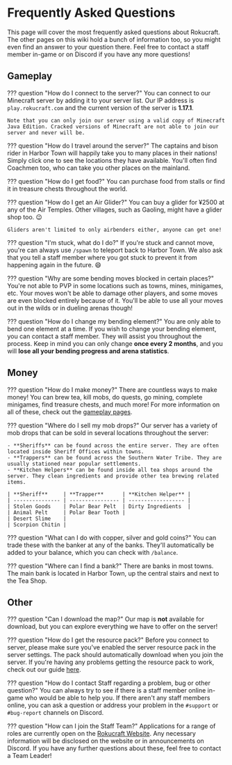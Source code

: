 # Frequently Asked Questions

This page will cover the most frequently asked questions about Rokucraft. The other pages on this wiki hold a bunch of information too, so you might even find an answer to your question there. Feel free to contact a staff member in-game or on Discord if you have any more questions!


## Gameplay

??? question "How do I connect to the server?"
    You can connect to our Minecraft server by adding it to your server list. Our IP address is `play.rokucraft.com` and the current version of the server is **1.17.1**.

    Note that you can only join our server using a valid copy of Minecraft Java Edition. Cracked versions of Minecraft are not able to join our server and never will be.

??? question "How do I travel around the server?"
    The captains and bison rider in Harbor Town will happily take you to many places in their nations! Simply click one to see the locations they have available. You'll often find Coachmen too, who can take you other places on the mainland.

??? question "How do I get food?"
    You can purchase food from stalls or find it in treasure chests throughout the world.

??? question "How do I get an Air Glider?"
    You can buy a glider for ¥2500 at any of the Air Temples. Other villages, such as Gaoling, might have a glider shop too. 😉
    
    Gliders aren't limited to only airbenders either, anyone can get one!

??? question "I'm stuck, what do I do?"
    If you're stuck and cannot move, you're can always use `/spawn` to teleport back to Harbor Town. We also ask that you tell a staff member where you got stuck to prevent it from happening again in the future. 😄

??? question "Why are some bending moves blocked in certain places?"
    You're not able to PVP in some locations such as towns, mines, minigames, etc. Your moves won't be able to damage other players, and some moves are even blocked entirely because of it. You'll be able to use all your moves out in the wilds or in dueling arenas though!

??? question "How do I change my bending element?"
    You are only able to bend one element at a time. If you wish to change your bending element, you can contact a staff member. They will assist you throughout the process. Keep in mind you can only change **once every 2 months**, and you will **lose all your bending progress and arena statistics**.

## Money

??? question "How do I make money?"
    There are countless ways to make money! You can brew tea, kill mobs, do quests, go mining, complete minigames, find treasure chests, and much more! For more information on all of these, check out the [gameplay pages](/gameplay/bug-catching).

??? question "Where do I sell my mob drops?"
    Our server has a variety of mob drops that can be sold in several locations throughout the server:
    
    - **Sheriffs** can be found across the entire server. They are often located inside Sheriff Offices within towns.
    - **Trappers** can be found across the Southern Water Tribe. They are usually stationed near popular settlements.
    - **Kitchen Helpers** can be found inside all tea shops around the server. They clean ingredients and provide other tea brewing related items.

    | **Sheriff**     | **Trapper**      | **Kitchen Helper** |
    | --------------- | ---------------- | ------------------ |
    | Stolen Goods    | Polar Bear Pelt  | Dirty Ingredients  |
    | Animal Pelt     | Polar Bear Tooth |
    | Desert Slime    | 
    | Scorpion Chitin | 

??? question "What can I do with copper, silver and gold coins?"
    You can trade these with the banker at any of the banks. They'll automatically be added to your balance, which you can check with `/balance`.

??? question "Where can I find a bank?"
    There are banks in most towns. The main bank is located in Harbor Town, up the central stairs and next to the Tea Shop.


## Other

??? question "Can I download the map?"
    Our map is **not** available for download, but you can explore everything we have to offer on the server!

??? question "How do I get the resource pack?"
    Before you connect to server, please make sure you've enabled the server resource pack in the server settings. The pack should automatically download when you join the server. If you're having any problems getting the resource pack to work, check out our guide [here](/server-related/resource-pack).

??? question "How do I contact Staff regarding a problem, bug or other question?"
    You can always try to see if there is a staff member online in-game who would be able to help you. If there aren't any staff members online, you can ask a question or address your problem in the `#support` or `#bug-report` channels on Discord.

??? question "How can I join the Staff Team?"
    Applications for a range of roles are currently open on the <a href="https://www.rokucraft.com" target="_blank">Rokucraft Website</a>. Any necessary information will be disclosed on the website or in announcements on Discord. If you have any further questions about these, feel free to contact a Team Leader!
